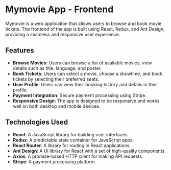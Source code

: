 
# Mymovie App - Frontend

Mymovie is a web application that allows users to browse and book movie tickets. The frontend of the app is built using React, Redux, and Ant Design, providing a seamless and responsive user experience.

## Features

- **Browse Movies**: Users can browse a list of available movies, view details such as title, language, and poster.
- **Book Tickets**: Users can select a movie, choose a showtime, and book tickets by selecting their preferred seats.
- **User Profile**: Users can view their booking history and details in their profile.
- **Payment Integration**: Secure payment processing using Stripe.
- **Responsive Design**: The app is designed to be responsive and works well on both desktop and mobile devices.

## Technologies Used

- **React**: A JavaScript library for building user interfaces.
- **Redux**: A predictable state container for JavaScript apps.
- **React Router**: A library for routing in React applications.
- **Ant Design**: A UI library for React with a set of high-quality components.
- **Axios**: A promise-based HTTP client for making API requests.
- **Stripe**: A payment processing platform.
